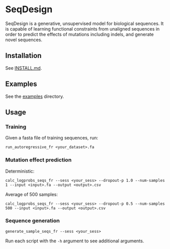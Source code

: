 # SeqDesign

SeqDesign is a generative, unsupervised model for biological sequences.
It is capable of learning functional constraints from unaligned sequences
in order to predict the effects of mutations including indels, and
generate novel sequences.

## Installation

See [INSTALL.md](INSTALL.md).

## Examples

See the [examples](examples) directory.


## Usage

### Training

Given a fasta file of training sequences, run:
```shell script
run_autoregressive_fr <your_dataset>.fa
```

### Mutation effect prediction
Deterministic:
```shell script
calc_logprobs_seqs_fr --sess <your_sess> --dropout-p 1.0 --num-samples 1 --input <input>.fa --output <output>.csv
```

Average of 500 samples:
```shell script
calc_logprobs_seqs_fr --sess <your_sess> --dropout-p 0.5 --num-samples 500 --input <input>.fa --output <output>.csv
```

### Sequence generation
```shell script
generate_sample_seqs_fr --sess <your_sess>
```

Run each script with the `-h` argument to see additional arguments.
